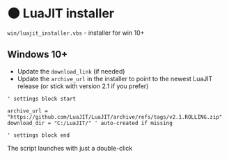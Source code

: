 # 🌑 LuaJIT installer

`win/luajit_installer.vbs` - installer for win 10+

## Windows 10+

- Update the `download_link` (if needed) 
- Update the `archive_url` in the installer to point to the newest LuaJIT release (or stick with version 2.1 if you prefer)

```VB
' settings block start

archive_url = "https://github.com/LuaJIT/LuaJIT/archive/refs/tags/v2.1.ROLLING.zip"
download_dir = "C:/LuaJIT/" ' auto-created if missing

' settings block end
```

The script launches with just a double-click